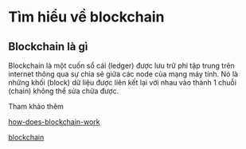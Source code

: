 # Tìm hiểu về blockchain

## Blockchain là gì

Blockchain là một cuốn sổ cái (ledger) được lưu trữ phi tập trung trên internet thông qua sự chia sẻ giữa các node của mạng máy tính. Nó là những khối (block) dữ liệu được liên kết lại với nhau vào thành 1 chuỗi (chain) không thể sửa chữa được.


Tham khảo thêm

[how-does-blockchain-work](https://online.stanford.edu/how-does-blockchain-work)


[blockchain](https://www.investopedia.com/terms/b/blockchain.asp)

